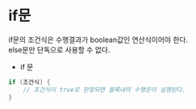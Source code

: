 # if문
if문의 조건식은 수행결과가 boolean값인 연산식이어야 한다.  
else문만 단독으로 사용할 수 없다.  

* if 문
```java
if (조건식) {
	// 조건식이 true로 판정되면 블록내의 수행문이 실행된다.	
}
```
